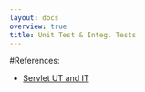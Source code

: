 ```yaml
---
layout: docs
overview: true
title: Unit Test & Integ. Tests
---
```


#References:

+ [Servlet UT and IT](https://spring.io/guides/gs/spring-boot/)